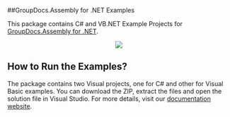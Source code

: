 ##GroupDocs.Assembly for .NET Examples

This package contains C# and VB.NET Example Projects for [GroupDocs.Assembly for .NET](#).

<p align="center">
  <a title="Download complete GroupDocs.Assembly for .NET source code" href="https://github.com/groupdocsassembly/GroupDocs_Assembly_NET/archive/master.zip">
	<img src="https://raw.github.com/AsposeExamples/java-examples-dashboard/master/images/downloadZip-Button-Large.png" />
  </a>
</p>

## How to Run the Examples?

The package contains two Visual projects, one for C# and other for Visual Basic examples. You can download the ZIP, extract the files and open the solution file in Visual Studio. For more details, visit our [documentation website](http://support.groupdocs.dynabic.com/wiki/display/GDDR/4.+How+to+Run+Examples).
